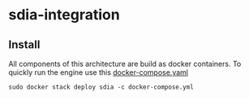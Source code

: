 # sdia-integration

## Install


All components of this architecture are build as docker containers. 
To quickly run the engine use this [docker-compose.yaml](https://github.com/qcdis-sdia/sdia/blob/main/docker-compose.yml)
```
sudo docker stack deploy sdia -c docker-compose.yml
```




